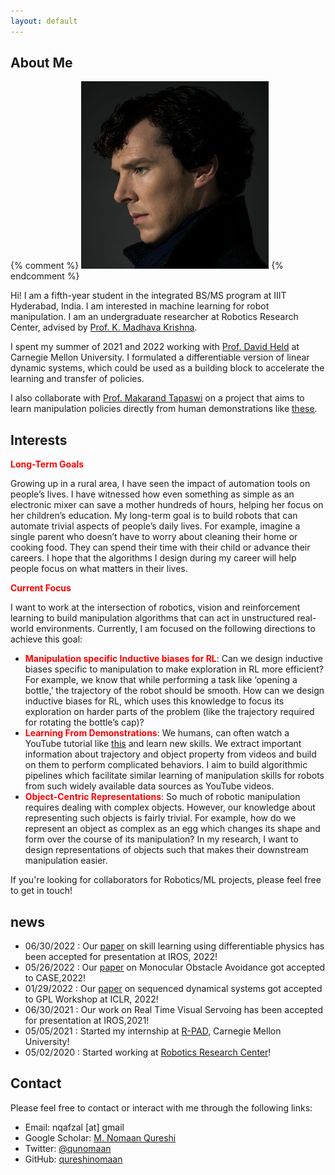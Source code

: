```yaml
---
layout: default
---
```


## About Me

{% comment %}  <img class="profile-picture" src="sherlock.jpg">
{% endcomment %}

Hi! I am a fifth-year student in the integrated BS/MS program at IIIT Hyderabad, India. I am interested in machine learning for robot manipulation. I am an undergraduate researcher at Robotics Research Center, advised by [Prof. K. Madhava Krishna](https://scholar.google.co.in/citations?user=QDuPGHwAAAAJ&hl=en).

I spent my summer of 2021 and 2022 working with [Prof. David Held](https://www.ri.cmu.edu/ri-faculty/david-held/) at Carnegie Mellon University. I formulated a differentiable version of linear dynamic systems, which could be used as a building block to accelerate the learning and transfer of policies.

I also collaborate with [Prof. Makarand Tapaswi](https://makarandtapaswi.github.io) on a project that aims to learn manipulation policies directly from human demonstrations like [these](https://paperswithcode.com/dataset/something-something-v2).

## Interests

<b><span style="color:red">Long-Term Goals</span></b>

Growing up in a rural area, I have seen the impact of automation tools on people’s lives. I have witnessed how even something as simple as an electronic mixer can save a mother hundreds of hours, helping her focus on her children’s education. My long-term goal is to build robots that can automate trivial aspects of people’s daily lives. For example, imagine a single parent who doesn’t have to worry about cleaning their home or cooking food. They can spend their time with their child or advance their careers. I hope that the algorithms I design during my career will help people focus on what matters in their lives.

<b><span style="color:red">Current Focus</span></b>

I want to work at the intersection of robotics, vision and reinforcement learning to build manipulation algorithms that can act in unstructured real-world environments. Currently, I am focused on the following directions to achieve this goal: 

* <b><span style="color:red">Manipulation specific Inductive biases for RL</span></b>: Can we design inductive biases specific to manipulation to make exploration in RL more efficient?  For example, we know that while performing a task like ‘opening a bottle,’ the trajectory of the robot should be smooth. How can we design inductive biases for RL, which uses this knowledge to focus its exploration on harder parts of the problem (like the trajectory required for rotating the bottle’s cap)?
* <b><span style="color:red">Learning From Demonstrations</span></b>: We humans, can often watch a YouTube tutorial like [this](https://www.youtube.com/watch?v=o4G7iF8NKJ0) and learn new skills. We extract important information about trajectory and object property from videos and build on them to perform complicated behaviors. I aim to build algorithmic pipelines which facilitate similar learning of manipulation skills for robots from such widely available data sources as YouTube videos. 
* <b><span style="color:red">Object-Centric Representations</span></b>: So much of robotic manipulation requires dealing with complex objects. However, our knowledge about representing such objects is fairly trivial. For example, how do we represent an object as complex as an egg which changes its shape and form over the course of its manipulation? In my research, I want to design representations of objects such that makes their downstream manipulation easier.



If you're looking for collaborators for Robotics/ML projects, please feel free to get in touch!

## news
* 06/30/2022 : Our [paper](https://arxiv.org/pdf/2208.01960.pdf) on skill learning using differentiable physics has been accepted for presentation at IROS, 2022!
* 05/26/2022 : Our [paper](https://sites.google.com/view/monocular-obstacle/home) on Monocular Obstacle Avoidance got accepted to CASE,2022!
* 01/29/2022 : Our [paper](https://openreview.net/forum?id=rF-fT4pN1Wc&referrer=%5Bthe%20profile%20of%20Mohammad%20Nomaan%20Qureshi%5D) on sequenced dynamical systems got accepted to GPL Workshop at ICLR, 2022!
* 06/30/2021 : Our work on Real Time Visual Servoing has been accepted for presentation at IROS,2021!
* 05/05/2021 : Started my internship at [R-PAD](https://r-pad.github.io), Carnegie Mellon University!
* 05/02/2020 : Started working at [Robotics Research Center](https://robotics.iiit.ac.in)!

## Contact
Please feel free to contact or interact with me through the following links:

* Email: nqafzal [at] gmail
* Google Scholar: [M. Nomaan Qureshi](https://scholar.google.com/citations?user=ZmVf8kUAAAAJ&hl=en)
* Twitter: [@qunomaan](https://twitter.com/qunomaan)
* GitHub: [qureshinomaan](github.com/qureshinomaan)
